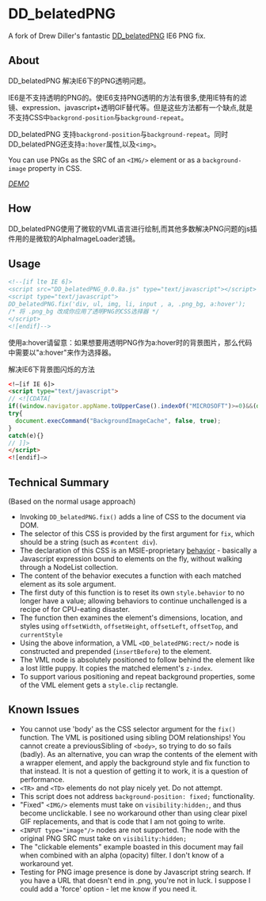 DD_belatedPNG
=============

A fork of Drew Diller's fantastic [DD_belatedPNG](http://www.dillerdesign.com/experiment/DD_belatedPNG/) IE6 PNG fix.

## About

DD_belatedPNG 解决IE6下的PNG透明问题。

IE6是不支持透明的PNG的。使IE6支持PNG透明的方法有很多,使用IE特有的滤镜、expression、javascript+透明GIF替代等。但是这些方法都有一个缺点,就是不支持CSS中`backgrond-position`与`background-repeat`。

DD_belatedPNG 支持`backgrond-position`与`background-repeat`。同时DD_belatedPNG还支持`a:hover`属性,以及`<img>`。

You can use PNGs as the SRC of an `<IMG/>` element or as a `background-image` property in CSS.

*[DEMO]()*

## How

DD_belatedPNG使用了微软的VML语言进行绘制,而其他多数解决PNG问题的js插件用的是微软的AlphaImageLoader滤镜。

## Usage

```html
<!--[if lte IE 6]>
<script src="DD_belatedPNG_0.0.8a.js" type="text/javascript"></script>
<script type="text/javascript">
DD_belatedPNG.fix('div, ul, img, li, input , a, .png_bg, a:hover');
/* 将 .png_bg 改成你应用了透明PNG的CSS选择器 */
</script>
<![endif]--> 
```
使用a:hover请留意：如果想要用透明PNG作为a:hover时的背景图片，那么代码中需要以"a:hover"来作为选择器。

解决IE6下背景图闪烁的方法
```html
<!–[if IE 6]>
<script type="text/javascript">
// <![CDATA[
if((window.navigator.appName.toUpperCase().indexOf("MICROSOFT")>=0)&&(document.execCommand))
try{
  document.execCommand("BackgroundImageCache", false, true);
}
catch(e){}
// ]]>
</script>
<![endif]–>
```

## Technical Summary

(Based on the normal usage approach)
- Invoking `DD_belatedPNG.fix()` adds a line of CSS to the document via DOM.
- The selector of this CSS is provided by the first argument for `fix`, which should be a string (such as `#content div`).
- The declaration of this CSS is an MSIE-proprietary [behavior](http://msdn.microsoft.com/en-us/library/ms532147.aspx) - basically a Javascript expression bound to elements on the fly, without walking through a NodeList collection.
- The content of the behavior executes a function with each matched element as its sole argument.
- The first duty of this function is to reset its own `style.behavior` to no longer have a value; allowing behaviors to continue unchallenged is a recipe of for CPU-eating disaster.
- The function then examines the element's dimensions, location, and styles using `offsetWidth`, `offsetHeight`, `offsetLeft`, `offsetTop`, and `currentStyle`
- Using the above information, a VML `<DD_belatedPNG:rect/>` node is constructed and prepended (`insertBefore`) to the element.
- The VML node is absolutely positioned to follow behind the element like a lost little puppy. It copies the matched element's `z-index`.
- To support various positioning and repeat background properties, some of the VML element gets a `style.clip` rectangle.

## Known Issues

- You cannot use 'body' as the CSS selector argument for the `fix()` function. The VML is positioned using sibling DOM relationships! You cannot create a previousSibling of `<body>`, so trying to do so fails (badly). As an alternative, you can wrap the contents of the <body> element with a wrapper element, and apply the background style and fix function to that instead. It is not a question of getting it to work, it is a question of performance.
- `<TR>` and `<TD>` elements do not play nicely yet. Do not attempt.
- This script does not address `background-position: fixed;` functionality.
- "Fixed" `<IMG/>` elements must take on `visibility:hidden;`, and thus become unclickable. I see no workaround other than using clear pixel GIF replacements, and that is code that I am not going to write.
- `<INPUT type="image"/>` nodes are not supported. The node with the original PNG SRC must take on `visibility:hidden;`
- The "clickable elements" example boasted in this document may fail when combined with an alpha (opacity) filter. I don't know of a workaround yet.
- Testing for PNG image presence is done by Javascript string search. If you have a URL that doesn't end in .png, you're not in luck. I suppose I could add a 'force' option - let me know if you need it.

